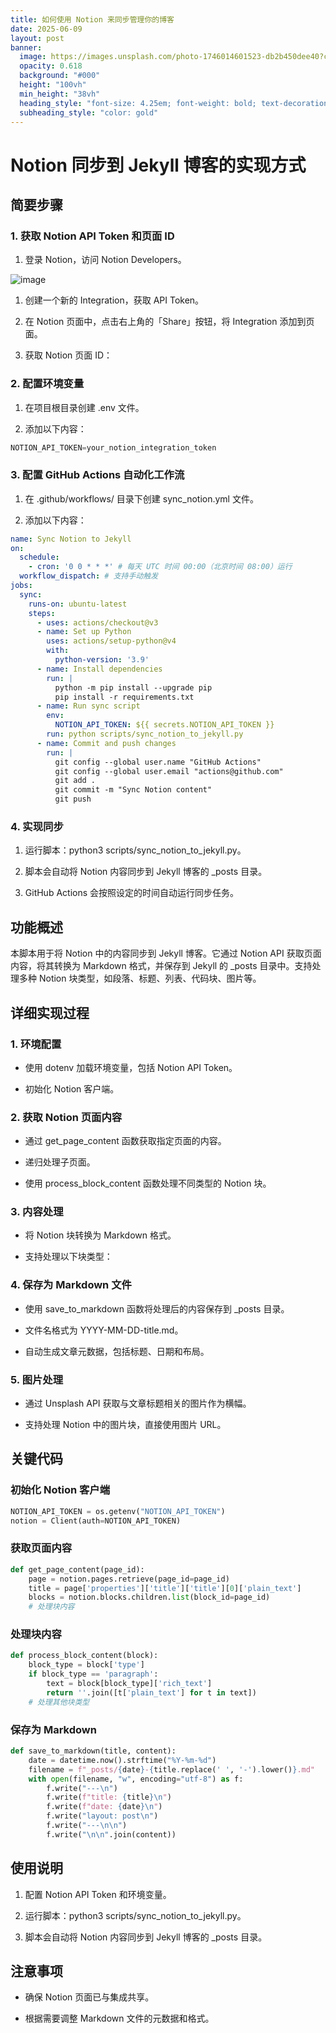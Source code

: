 ```yaml
---
title: 如何使用 Notion 来同步管理你的博客
date: 2025-06-09
layout: post
banner:
  image: https://images.unsplash.com/photo-1746014601523-db2b450dee40?crop=entropy&cs=tinysrgb&fit=max&fm=jpg&ixid=M3w2OTIwMzJ8MHwxfHJhbmRvbXx8fHx8fHx8fDE3NDk0NTc4OTN8&ixlib=rb-4.1.0&q=80&w=1080
  opacity: 0.618
  background: "#000"
  height: "100vh"
  min_height: "38vh"
  heading_style: "font-size: 4.25em; font-weight: bold; text-decoration: underline"
  subheading_style: "color: gold"
---
```


# Notion 同步到 Jekyll 博客的实现方式

## 简要步骤

### 1. 获取 Notion API Token 和页面 ID

1. 登录 Notion，访问 Notion Developers。

![image](https://prod-files-secure.s3.us-west-2.amazonaws.com/a7a0cc5a-89b9-4cda-8686-1fba0ca52f40/d19c1afe-dea5-4312-9333-786b0ba83054/image.png?X-Amz-Algorithm=AWS4-HMAC-SHA256&X-Amz-Content-Sha256=UNSIGNED-PAYLOAD&X-Amz-Credential=ASIAZI2LB46664AEE22R%2F20250609%2Fus-west-2%2Fs3%2Faws4_request&X-Amz-Date=20250609T083133Z&X-Amz-Expires=3600&X-Amz-Security-Token=IQoJb3JpZ2luX2VjEMj%2F%2F%2F%2F%2F%2F%2F%2F%2F%2FwEaCXVzLXdlc3QtMiJGMEQCIH5dtTdX3qv7s4kWWuBp6SbWEL%2BYLC7BWRYCzbpbo4LJAiAfQB7lQeBb9fsGveN3RztZPUZTBQEgvFi9esf2TLVEDyqIBAih%2F%2F%2F%2F%2F%2F%2F%2F%2F%2F8BEAAaDDYzNzQyMzE4MzgwNSIM8%2BSftGqClB0O3XWMKtwDE5E3SOVqBtsNWOuCnPbRBjc9BsRsCuhVdRnZJhtSNel5Brhp7wFHgOq6cfPt36KsuWwCGuXtT8AYiMiyTlSvp6RQb4s%2BovCHbIMe3mqxrGgSNASdN%2FvHnbBJwbLeyWlnQ6BdGJz9y3Ch7EJbARpFxLQtwn3EOTLNLZo8eSCrYhmzX5sdeScx%2Fm6XRX1fI3og3cNQOGBw9ywiy9YWXTdON47JpKDwcZUl7N8%2BIf4XZ%2FT0hYgRNOZyQAiRorA%2FyuYEmqRoXwAbbHU%2BK6CIvhdDgzRS%2B%2B27E%2FMw7I5M%2FA%2BOXP5J8oEBi6DQQqSZJh%2Bn7vJdEDyQGf8Nkt3KhzUn9nZINGf0bu9I6TEkhQTzFoJcQpuu2ia%2BFo3yrMMA0O0pgPt85INQoV3%2FqPCVK0q%2BDD%2B2REbE6AzIiQPjnNzJ%2BNEgCha9Yul1qLY5M50fq7LrNRV8X4uhnDLdO6g1yhvYZMW1UuVnIuRWzbriX6rrOe%2FCeozzVNJwLtlw0V4AqlA5solJsLHaycX9hoSd8K9hmDHxtSrqg08AVOMGCFs8SQXp9Uo29gmb5kLcOGQjD2bC6gs8dAHEI58%2B2aTSVM%2FhuP%2BTJE9uBELURO32E9X6TJX47OCxIybmOSx8CANf0%2BEw8puawgY6pgFYhAUmbLwZKnRvntx885UIcFD7EdXaSQPm2R1OVvhticQ%2Fo%2FC6nTK6oTHQi7XyWXZhkDSm3loPLWfg%2FAQ3HufRaLXb2yaFhpxlH6cE5B3qpdO9C%2FNsWY1X5dasKllxVmJJFsMlJYu%2FRNMkVr0sJWkpS6jCC9LdBWPEjamK15evcbVZjZqUJ1mF0CA26wYcEbRHJq%2FvfGsEgmb1iAg8gJ%2F7xHawzGGA&X-Amz-Signature=7c7e667678368b72953990f6802f4d3821a47db70653e0ceec3369cbd597374e&X-Amz-SignedHeaders=host&x-id=GetObject)

1. 创建一个新的 Integration，获取 API Token。

1. 在 Notion 页面中，点击右上角的「Share」按钮，将 Integration 添加到页面。

1. 获取 Notion 页面 ID：


### 2. 配置环境变量

1. 在项目根目录创建 .env 文件。

1. 添加以下内容：

```javascript
NOTION_API_TOKEN=your_notion_integration_token
```

### 3. 配置 GitHub Actions 自动化工作流

1. 在 .github/workflows/ 目录下创建 sync_notion.yml 文件。

1. 添加以下内容：

```yaml
name: Sync Notion to Jekyll
on:
  schedule:
    - cron: '0 0 * * *' # 每天 UTC 时间 00:00（北京时间 08:00）运行
  workflow_dispatch: # 支持手动触发
jobs:
  sync:
    runs-on: ubuntu-latest
    steps:
      - uses: actions/checkout@v3
      - name: Set up Python
        uses: actions/setup-python@v4
        with:
          python-version: '3.9'
      - name: Install dependencies
        run: |
          python -m pip install --upgrade pip
          pip install -r requirements.txt
      - name: Run sync script
        env:
          NOTION_API_TOKEN: ${{ secrets.NOTION_API_TOKEN }}
        run: python scripts/sync_notion_to_jekyll.py
      - name: Commit and push changes
        run: |
          git config --global user.name "GitHub Actions"
          git config --global user.email "actions@github.com"
          git add .
          git commit -m "Sync Notion content"
          git push
```

### 4. 实现同步

1. 运行脚本：python3 scripts/sync_notion_to_jekyll.py。

1. 脚本会自动将 Notion 内容同步到 Jekyll 博客的 _posts 目录。

1. GitHub Actions 会按照设定的时间自动运行同步任务。

## 功能概述

本脚本用于将 Notion 中的内容同步到 Jekyll 博客。它通过 Notion API 获取页面内容，将其转换为 Markdown 格式，并保存到 Jekyll 的 _posts 目录中。支持处理多种 Notion 块类型，如段落、标题、列表、代码块、图片等。

## 详细实现过程

### 1. 环境配置

- 使用 dotenv 加载环境变量，包括 Notion API Token。

- 初始化 Notion 客户端。

### 2. 获取 Notion 页面内容

- 通过 get_page_content 函数获取指定页面的内容。

- 递归处理子页面。

- 使用 process_block_content 函数处理不同类型的 Notion 块。

### 3. 内容处理

- 将 Notion 块转换为 Markdown 格式。

- 支持处理以下块类型：


### 4. 保存为 Markdown 文件

- 使用 save_to_markdown 函数将处理后的内容保存到 _posts 目录。

- 文件名格式为 YYYY-MM-DD-title.md。

- 自动生成文章元数据，包括标题、日期和布局。

### 5. 图片处理

- 通过 Unsplash API 获取与文章标题相关的图片作为横幅。

- 支持处理 Notion 中的图片块，直接使用图片 URL。

## 关键代码

### 初始化 Notion 客户端

```python
NOTION_API_TOKEN = os.getenv("NOTION_API_TOKEN")
notion = Client(auth=NOTION_API_TOKEN)
```

### 获取页面内容

```python
def get_page_content(page_id):
    page = notion.pages.retrieve(page_id=page_id)
    title = page['properties']['title']['title'][0]['plain_text']
    blocks = notion.blocks.children.list(block_id=page_id)
    # 处理块内容
```

### 处理块内容

```python
def process_block_content(block):
    block_type = block['type']
    if block_type == 'paragraph':
        text = block[block_type]['rich_text']
        return ''.join([t['plain_text'] for t in text])
    # 处理其他块类型
```

### 保存为 Markdown

```python
def save_to_markdown(title, content):
    date = datetime.now().strftime("%Y-%m-%d")
    filename = f"_posts/{date}-{title.replace(' ', '-').lower()}.md"
    with open(filename, "w", encoding="utf-8") as f:
        f.write("---\n")
        f.write(f"title: {title}\n")
        f.write(f"date: {date}\n")
        f.write("layout: post\n")
        f.write("---\n\n")
        f.write("\n\n".join(content))
```

## 使用说明

1. 配置 Notion API Token 和环境变量。

1. 运行脚本：python3 scripts/sync_notion_to_jekyll.py。

1. 脚本会自动将 Notion 内容同步到 Jekyll 博客的 _posts 目录。

## 注意事项

- 确保 Notion 页面已与集成共享。

- 根据需要调整 Markdown 文件的元数据和格式。